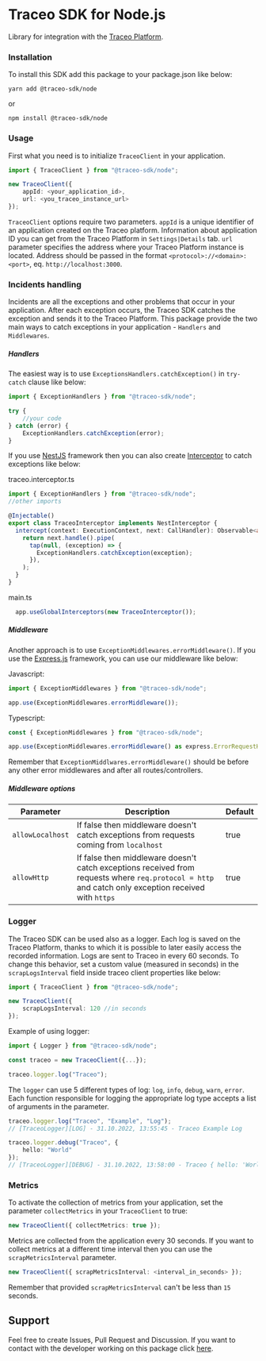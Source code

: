 # Traceo SDK for Node.js

Library for integration with the [Traceo Platform](https://github.com/traceo-dev/traceo).

### Installation
To install this SDK add this package to your package.json like below:
```
yarn add @traceo-sdk/node
```
or
```
npm install @traceo-sdk/node
```

### Usage
First what you need is to initialize `TraceoClient` in your application.
```ts
import { TraceoClient } from "@traceo-sdk/node";

new TraceoClient({
    appId: <your_application_id>,
    url: <you_traceo_instance_url>
});
```

`TraceoClient` options require two parameters. `appId` is a unique identifier of an application created on the Traceo platform. Information about application ID you can get from the Traceo Platform in `Settings|Details` tab.  `url` parameter specifies the address where your Traceo Platform instance is located. Address should be passed in the format `<protocol>://<domain>:<port>`, eq. `http://localhost:3000`.

### Incidents handling
Incidents are all the exceptions and other problems that occur in your application. After each exception occurs, the Traceo SDK catches the exception and sends it to the Traceo Platform. This package provide the two main ways to catch exceptions in your application - `Handlers` and `Middlewares`.

##### Handlers
The easiest way is to use `ExceptionsHandlers.catchException()` in `try-catch` clause like below:
```ts
import { ExceptionHandlers } from "@traceo-sdk/node";

try {
    //your code
} catch (error) {
    ExceptionHandlers.catchException(error);
}
```

If you use [NestJS](https://nestjs.com/) framework then you can also create [Interceptor](https://docs.nestjs.com/interceptors) to catch exceptions like below:

traceo.interceptor.ts
```ts
import { ExceptionHandlers } from "@traceo-sdk/node";
//other imports

@Injectable()
export class TraceoInterceptor implements NestInterceptor {
  intercept(context: ExecutionContext, next: CallHandler): Observable<any> {
    return next.handle().pipe(
      tap(null, (exception) => {
        ExceptionHandlers.catchException(exception);
      }),
    );
  }
}
```

main.ts
```ts
  app.useGlobalInterceptors(new TraceoInterceptor());
```

##### Middleware
Another approach is to use `ExceptionMiddlewares.errorMiddleware()`. If you use the [Express.js](https://expressjs.com/) framework, you can use our middleware like below:

Javascript:
```js
import { ExceptionMiddlewares } from "@traceo-sdk/node";

app.use(ExceptionMiddlewares.errorMiddleware());
```

Typescript:
```ts
const { ExceptionMiddlewares } from "@traceo-sdk/node";

app.use(ExceptionMiddlewares.errorMiddleware() as express.ErrorRequestHandler);
```

Remember that `ExceptionMiddlwares.errorMiddleware()` should be before any other error middlewares and after all routes/controllers.

##### Middleware options


| Parameter        | Description                                                                                                                                         | Default |
| ---------------- | --------------------------------------------------------------------------------------------------------------------------------------------------- | ------- |
| `allowLocalhost` | If false then middleware doesn't catch exceptions from requests coming from `localhost`                                                             | true    |
| `allowHttp`      | If false then middleware doesn't catch exceptions received from requests where `req.protocol = http` and catch only exception received with `https` | true    |

### Logger
The Traceo SDK can be used also as a logger. Each log is saved on the Traceo Platform, thanks to which it is possible to later easily access the recorded information. Logs are sent to Traceo in every 60 seconds. To change this behavior, set a custom value (measured in seconds) in the `scrapLogsInterval` field inside traceo client properties like below:
```ts
import { TraceoClient } from "@traceo-sdk/node";

new TraceoClient({
    scrapLogsInterval: 120 //in seconds
});
```

Example of using logger:
```ts
import { Logger } from "@traceo-sdk/node";

const traceo = new TraceoClient({...});

traceo.logger.log("Traceo");
```

The `logger` can use 5 different types of log: `log`, `info`, `debug`, `warn`, `error`. Each function responsible for logging the appropriate log type accepts a list of arguments in the parameter.
```ts
traceo.logger.log("Traceo", "Example", "Log");
// [TraceoLogger][LOG] - 31.10.2022, 13:55:45 - Traceo Example Log

traceo.logger.debug("Traceo", {
    hello: "World"
});
// [TraceoLogger][DEBUG] - 31.10.2022, 13:58:00 - Traceo { hello: 'World' }
```
### Metrics
To activate the collection of metrics from your application, set the parameter `collectMetrics` in your `TraceoClient` to true:

```ts
new TraceoClient({ collectMetrics: true });
```
Metrics are collected from the application every 30 seconds. If you want to collect metrics at a different time interval then you can use the `scrapMetricsInterval` parameter.

```ts
new TraceoClient({ scrapMetricsInterval: <interval_in_seconds> });
```

Remember that provided `scrapMetricsInterval` can't be less than `15` seconds.

## Support
Feel free to create Issues, Pull Request and Discussion. If you want to contact with the developer working on this package click [here](mailto:piotr.szewczyk.software@gmail.com).

